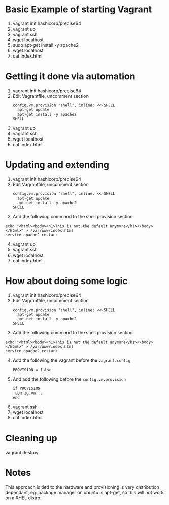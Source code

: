 # Basic Example of starting Vagrant

1. vagrant init hashicorp/precise64
2. vagrant up
3. vagrant ssh
4. wget localhost
5. sudo apt-get install -y apache2
6. wget localhost
7. cat index.html

# Getting it done via automation

1. vagrant init hashicorp/precise64
2. Edit Vagrantfile, uncomment section
   ```
   config.vm.provision "shell", inline: <<-SHELL
     apt-get update
     apt-get install -y apache2
   SHELL
   ```
3. vagrant up
4. vagrant ssh
5. wget localhost
6. cat index.html

# Updating and extending

1. vagrant init hashicorp/precise64
2. Edit Vagrantfile, uncomment section
   ```
   config.vm.provision "shell", inline: <<-SHELL
     apt-get update
     apt-get install -y apache2
   SHELL
   ```
3. Add the following command to the shell provision section
  ```
  echo "<html><body><h1>This is not the default anymore</h1></body></html>" > /var/www/index.html
  service apache2 restart
  ```
4. vagrant up
5. vagrant ssh
6. wget localhost
7. cat index.html

# How about doing some logic

1. vagrant init hashicorp/precise64
2. Edit Vagrantfile, uncomment section
   ```
   config.vm.provision "shell", inline: <<-SHELL
     apt-get update
     apt-get install -y apache2
   SHELL
   ```
3. Add the following command to the shell provision section
  ```
  echo "<html><body><h1>This is not the default anymore</h1></body></html>" > /var/www/index.html
  service apache2 restart
  ```
4. Add the following the vagrant before the `vagrant.config`
   ```
   PROVISION = false
   ```
5. And add the following before the `config.vm.provision`
   ```
   if PROVISION
    config.vm...
   end
   ```
6. vagrant ssh
7. wget localhost
8. cat index.html

# Cleaning up

vagrant destroy

# Notes

This approach is tied to the hardware and provisioning is very distribution dependant,
eg: package manager on ubuntu is apt-get, so this will not work on a RHEL distro.
